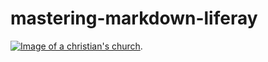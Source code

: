 # mastering-markdown-liferay


[![Image of a christian's church](/home/me/Downloads/church.webp "Interior's church image")](https://www.gettyimages.com.br/search/2/image-film?phrase=church).
